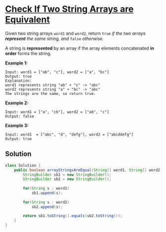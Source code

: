 # [Check If Two String Arrays are Equivalent](https://leetcode.com/problems/check-if-two-string-arrays-are-equivalent/)

Given two string arrays `word1` and `word2`, return `true` *if the two arrays **represent** the same string, and* `false` *otherwise.*

A string is **represented** by an array if the array elements concatenated **in order** forms the string.

 

**Example 1:**

```
Input: word1 = ["ab", "c"], word2 = ["a", "bc"]
Output: true
Explanation:
word1 represents string "ab" + "c" -> "abc"
word2 represents string "a" + "bc" -> "abc"
The strings are the same, so return true.
```

**Example 2:**

```
Input: word1 = ["a", "cb"], word2 = ["ab", "c"]
Output: false
```

**Example 3:**

```
Input: word1  = ["abc", "d", "defg"], word2 = ["abcddefg"]
Output: true
```

## Solution

```java
class Solution {
    public boolean arrayStringsAreEqual(String[] word1, String[] word2) {
        StringBuilder sb1 = new StringBuilder();
        StringBuilder sb2 = new StringBuilder();
        
        for(String s : word1)
            sb1.append(s);
        
        for(String s : word2)
            sb2.append(s);
        
        return sb1.toString().equals(sb2.toString());
    }
}
```

